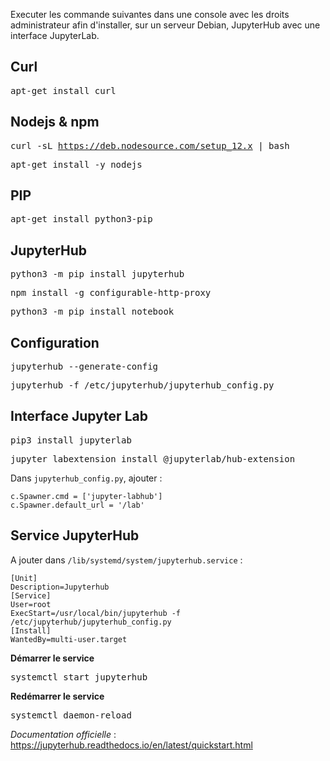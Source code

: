 Executer les commande suivantes dans une console avec les droits administrateur afin d'installer, sur un serveur Debian, JupyterHub avec une interface JupyterLab.

## Curl

<kbd>apt-get install curl</kbd>

## Nodejs & npm

<kbd>curl -sL https://deb.nodesource.com/setup_12.x | bash</kbd>

<kbd>apt-get install -y nodejs</kbd>

## PIP

<kbd>apt-get install python3-pip</kbd>

## JupyterHub

<kbd>python3 -m pip install jupyterhub</kbd>

<kbd>npm install -g configurable-http-proxy</kbd>

<kbd>python3 -m pip install notebook</kbd>

## Configuration

<kbd>jupyterhub --generate-config</kbd>

<kbd>jupyterhub -f /etc/jupyterhub/jupyterhub_config.py</kbd>

## Interface Jupyter Lab

<kbd>pip3 install jupyterlab</kbd>

<kbd>jupyter labextension install @jupyterlab/hub-extension</kbd>

Dans `jupyterhub_config.py`, ajouter :
```
c.Spawner.cmd = ['jupyter-labhub']
c.Spawner.default_url = '/lab'
```

## Service JupyterHub

A jouter dans `/lib/systemd/system/jupyterhub.service` :
```
[Unit]
Description=Jupyterhub
[Service]
User=root
ExecStart=/usr/local/bin/jupyterhub -f /etc/jupyterhub/jupyterhub_config.py
[Install]
WantedBy=multi-user.target
```

**Démarrer le service**

<kbd>systemctl start jupyterhub</kbd>

**Redémarrer le service**

<kbd>systemctl daemon-reload</kbd>

*Documentation officielle* : https://jupyterhub.readthedocs.io/en/latest/quickstart.html
